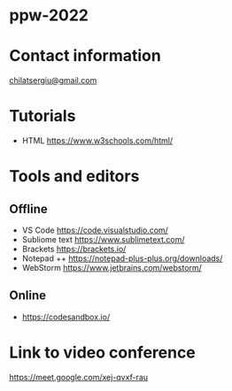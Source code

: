 # ppw-2022

# Contact information
chilatsergiu@gmail.com

# Tutorials
- HTML https://www.w3schools.com/html/

# Tools and editors
## Offline
- VS Code https://code.visualstudio.com/
- Subliome text https://www.sublimetext.com/
- Brackets https://brackets.io/
- Notepad ++ https://notepad-plus-plus.org/downloads/
- WebStorm https://www.jetbrains.com/webstorm/

## Online
- https://codesandbox.io/

# Link to video conference
https://meet.google.com/xej-qvxf-rau
